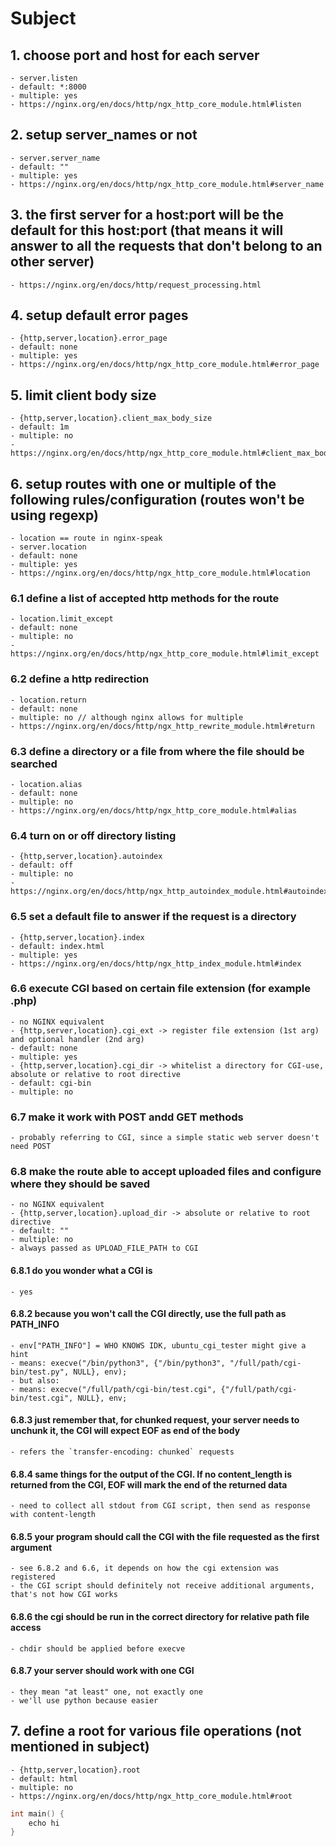 # Subject

## 1. choose port and host for each server

    - server.listen
    - default: *:8000
    - multiple: yes
    - https://nginx.org/en/docs/http/ngx_http_core_module.html#listen

## 2. setup server_names or not

    - server.server_name
    - default: ""
    - multiple: yes
    - https://nginx.org/en/docs/http/ngx_http_core_module.html#server_name

## 3. the first server for a host:port will be the default for this host:port (that means it will answer to all the requests that don't belong to an other server)

    - https://nginx.org/en/docs/http/request_processing.html

## 4. setup default error pages

    - {http,server,location}.error_page
    - default: none
    - multiple: yes
    - https://nginx.org/en/docs/http/ngx_http_core_module.html#error_page

## 5. limit client body size

    - {http,server,location}.client_max_body_size
    - default: 1m
    - multiple: no
    - https://nginx.org/en/docs/http/ngx_http_core_module.html#client_max_body_size

## 6. setup routes with one or multiple of the following rules/configuration (routes won't be using regexp)

    - location == route in nginx-speak
    - server.location
    - default: none
    - multiple: yes
    - https://nginx.org/en/docs/http/ngx_http_core_module.html#location

### 6.1 define a list of accepted http methods for the route

    - location.limit_except
    - default: none
    - multiple: no
    - https://nginx.org/en/docs/http/ngx_http_core_module.html#limit_except

### 6.2 define a http redirection

    - location.return
    - default: none
    - multiple: no // although nginx allows for multiple
    - https://nginx.org/en/docs/http/ngx_http_rewrite_module.html#return

### 6.3 define a directory or a file from where the file should be searched

    - location.alias
    - default: none
    - multiple: no
    - https://nginx.org/en/docs/http/ngx_http_core_module.html#alias

### 6.4 turn on or off directory listing

    - {http,server,location}.autoindex
    - default: off
    - multiple: no
    - https://nginx.org/en/docs/http/ngx_http_autoindex_module.html#autoindex

### 6.5 set a default file to answer if the request is a directory

    - {http,server,location}.index
    - default: index.html
    - multiple: yes
    - https://nginx.org/en/docs/http/ngx_http_index_module.html#index

### 6.6 execute CGI based on certain file extension (for example .php)

    - no NGINX equivalent
    - {http,server,location}.cgi_ext -> register file extension (1st arg) and optional handler (2nd arg)
    - default: none
    - multiple: yes
    - {http,server,location}.cgi_dir -> whitelist a directory for CGI-use, absolute or relative to root directive
    - default: cgi-bin
    - multiple: no

### 6.7 make it work with POST andd GET methods

    - probably referring to CGI, since a simple static web server doesn't need POST

### 6.8 make the route able to accept uploaded files and configure where they should be saved

    - no NGINX equivalent
    - {http,server,location}.upload_dir -> absolute or relative to root directive
    - default: ""
    - multiple: no
    - always passed as UPLOAD_FILE_PATH to CGI

#### 6.8.1 do you wonder what a CGI is

    - yes

#### 6.8.2 because you won't call the CGI directly, use the full path as PATH_INFO

    - env["PATH_INFO"] = WHO KNOWS IDK, ubuntu_cgi_tester might give a hint
    - means: execve("/bin/python3", {"/bin/python3", "/full/path/cgi-bin/test.py", NULL}, env);
    - but also:
    - means: execve("/full/path/cgi-bin/test.cgi", {"/full/path/cgi-bin/test.cgi", NULL}, env;

#### 6.8.3 just remember that, for chunked request, your server needs to unchunk it, the CGI will expect EOF as end of the body

    - refers the `transfer-encoding: chunked` requests

#### 6.8.4 same things for the output of the CGI. If no content_length is returned from the CGI, EOF will mark the end of the returned data

    - need to collect all stdout from CGI script, then send as response with content-length

#### 6.8.5 your program should call the CGI with the file requested as the first argument

    - see 6.8.2 and 6.6, it depends on how the cgi extension was registered
    - the CGI script should definitely not receive additional arguments, that's not how CGI works

#### 6.8.6 the cgi should be run in the correct directory for relative path file access

    - chdir should be applied before execve

#### 6.8.7 your server should work with one CGI

    - they mean "at least" one, not exactly one
    - we'll use python because easier

## 7. define a root for various file operations (not mentioned in subject)

    - {http,server,location}.root
    - default: html
    - multiple: no
    - https://nginx.org/en/docs/http/ngx_http_core_module.html#root

```c
int main() {
    echo hi
}
```
